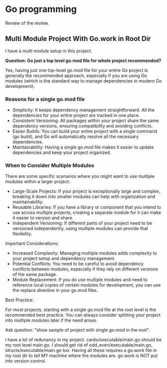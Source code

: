 # Go programming

Review of the review.

## Multi Module Project With Go.work in Root Dir

I have a multi module setup in this project.

**Question: Go just a top level go.mod file for whole project recommended?**

Yes, having just one top-level go.mod file for your entire Go project is generally the recommended approach, especially if you are using Go modules (which is the standard way to manage dependencies in modern Go development).

### Reasons for a single go.mod file

- Simplicity: It keeps dependency management straightforward. All the dependencies for your entire project are tracked in one place.
- Consistent Versioning: All packages within your project share the same dependency versions, ensuring compatibility and avoiding conflicts.
- Easier Builds: You can build your entire project with a single command (go build), and Go will automatically resolve all the necessary dependencies.
- Maintainability: Having a single go.mod file makes it easier to update dependencies and keep your project organized.

### When to Consider Multiple Modules

There are some specific scenarios where you might want to use multiple modules within a larger project:

- Large-Scale Projects: If your project is exceptionally large and complex, breaking it down into smaller modules can help with organization and maintainability.
- Reusable Libraries: If you have a library or component that you intend to use across multiple projects, creating a separate module for it can make it easier to version and share.
- Independent Versioning: If different parts of your project need to be versioned independently, using multiple modules can provide that flexibility.

Important Considerations:

- Increased Complexity: Managing multiple modules adds complexity to your project setup and dependency management.
- Potential Conflicts: You need to be careful to avoid dependency conflicts between modules, especially if they rely on different versions of the same package.
- Module Replacement: If you do use multiple modules and need to reference local copies of certain modules for development, you can use the replace directive in your go.mod files.

Best Practice:

For most projects, starting with a single go.mod file at the root level is the
recommended best practice. You can always consider splitting your project into multiple
modules later if the need arises.

Ask question: "show sample of project with single go.mod in the root".

I have a lot of redunancy in my project. cards/executable/main.go should be my root level main.go.
I should get rid of odd_even/executable/main.go, structs/executable/main.go too. Having all these requires
a go.work file in my root dir to tell MY machine where the modules are. go.work is NOT put into version
control.
